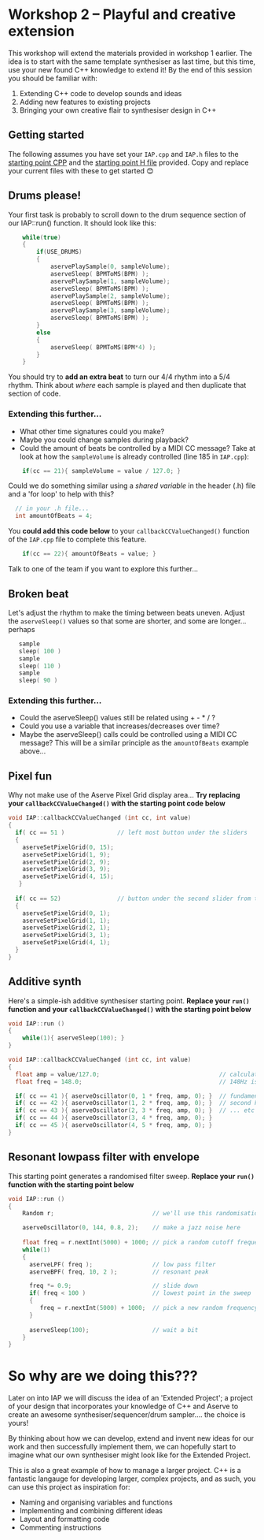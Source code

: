 # Workshop 2 – Playful and creative extension

This workshop will extend the materials provided in workshop 1 earlier. The idea is to start with the same template synthesiser as last time, but this time, use your new found C++ knowledge to extend it! By the end of this session you should be familiar with: 

1.	Extending C++ code to develop sounds and ideas
2.	Adding new features to existing projects
3.	Bringing your own creative flair to synthesiser design in C++

## Getting started

The following assumes you have set your `IAP.cpp` and `IAP.h` files to the <a href="../iapProjM/Source/IAP.cpp">starting point CPP</a> and the <a href="../iapProjM/Source/IAP.h"> starting point H file</a> provided. Copy and replace your current files with these to get started 😊

## Drums please!

Your first task is probably to scroll down to the drum sequence section of our IAP::run() function. It should look like this:

```cpp
    while(true)
    {
        if(USE_DRUMS)
        {
            aservePlaySample(0, sampleVolume);
            aserveSleep( BPMToMS(BPM) );
            aservePlaySample(1, sampleVolume);
            aserveSleep( BPMToMS(BPM) );
            aservePlaySample(2, sampleVolume);
            aserveSleep( BPMToMS(BPM) );
            aservePlaySample(3, sampleVolume);
            aserveSleep( BPMToMS(BPM) );
        }
        else
        {
            aserveSleep( BPMToMS(BPM*4) );
        }
    }
```

You should try to **add an extra beat** to turn our 4/4 rhythm into a 5/4 rhythm.  Think about _where_ each sample is played and then duplicate that section of code. 

### Extending this further...

* What other time signatures could you make?
* Maybe you could change samples during playback?
* Could the amount of beats be controlled by a MIDI CC message? Take at look at how the `sampleVolume` is already controlled (line 185 in `IAP.cpp`):
  
```cpp
    if(cc == 21){ sampleVolume = value / 127.0; }
```

Could we do something similar using a _shared variable_ in the header (.h) file and a 'for loop' to help with this?

  ```cpp
    // in your .h file...
    int amountOfBeats = 4;
```

You **could add this code below** to your `callbackCCValueChanged()` function of the `IAP.cpp` file to complete this feature.

```cpp
    if(cc == 22){ amountOfBeats = value; }
```

Talk to one of the team if you want to explore this further...

## Broken beat 

Let's adjust the rhythm to make the timing between beats uneven. Adjust the `aserveSleep()` values so that some are shorter, and some are longer... perhaps

```cpp
   sample
   sleep( 100 )
   sample
   sleep( 110 )
   sample
   sleep( 90 )
```

### Extending this further...

* Could the aserveSleep() values still be related using + - * / ?
* Could you use a variable that increases/decreases over time?
* Maybe the aserveSleep() calls could be controlled using a MIDI CC message? This will be a similar principle as the `amountOfBeats` example above...

## Pixel fun

Why not make use of the Aserve Pixel Grid display area... **Try replacing your `callbackCCValueChanged()` with the starting point code below**

```cpp
void IAP::callbackCCValueChanged (int cc, int value)
{
  if( cc == 51 )               // left most button under the sliders
  {
    aserveSetPixelGrid(0, 15);
    aserveSetPixelGrid(1, 9);
    aserveSetPixelGrid(2, 9);
    aserveSetPixelGrid(3, 9);
    aserveSetPixelGrid(4, 15);
   }
  
  if( cc == 52)                // button under the second slider from the left
  {
    aserveSetPixelGrid(0, 1);
    aserveSetPixelGrid(1, 1);
    aserveSetPixelGrid(2, 1);
    aserveSetPixelGrid(3, 1);
    aserveSetPixelGrid(4, 1);
  }
}
```

## Additive synth

Here's a simple-ish additive synthesiser starting point. **Replace your `run()` function and your `callbackCCValueChanged()` with the starting point below**

```cpp
void IAP::run ()
{
    while(1){ aserveSleep(100); }
}

void IAP::callbackCCValueChanged (int cc, int value)
{
  float amp = value/127.0;                                  // calculate the amplitude of the partial
  float freq = 148.0;                                       // 148Hz is a good value for the Aserve waveform display

  if( cc == 41 ){ aserveOscillator(0, 1 * freq, amp, 0); }  // fundamental frequency
  if( cc == 42 ){ aserveOscillator(1, 2 * freq, amp, 0); }  // second harmonic
  if( cc == 43 ){ aserveOscillator(2, 3 * freq, amp, 0); }  // ... etc
  if( cc == 44 ){ aserveOscillator(3, 4 * freq, amp, 0); }
  if( cc == 45 ){ aserveOscillator(4, 5 * freq, amp, 0); }
}
```

## Resonant lowpass filter with envelope

This starting point generates a randomised filter sweep. **Replace your `run()` function with the starting point below**

```cpp
void IAP::run ()
{
    Random r;                            // we'll use this randomisation tool below

    aserveOscillator(0, 144, 0.8, 2);    // make a jazz noise here
  
    float freq = r.nextInt(5000) + 1000; // pick a random cutoff frequency
    while(1)
    {      
      aserveLPF( freq );                 // low pass filter
      aserveBPF( freq, 10, 2 );          // resonant peak

      freq *= 0.9;                       // slide down 
      if( freq < 100 )                   // lowest point in the sweep
      {
         freq = r.nextInt(5000) + 1000;  // pick a new random frequency
      }
      
      aserveSleep(100);                  // wait a bit
    }
}
```
# So why are we doing this???

Later on into IAP we will discuss the idea of an 'Extended Project'; a project of your design that incorporates your knowledge of C++ and Aserve to create an awesome synthesiser/sequencer/drum sampler.... the choice is yours!

By thinking about how we can develop, extend and invent new ideas for our work and then successfully implement them, we can hopefully start to imagine what our own synthesiser might look like for the Extended Project. 

This is also a great example of how to manage a larger project. C++ is a fantastic langauge for developing larger, complex projects, and as such, you can use this project as inspiration for:

* Naming and organising variables and functions
* Implementing and combining different ideas
* Layout and formatting code
* Commenting instructions
